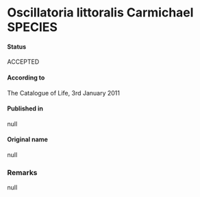 Oscillatoria littoralis Carmichael SPECIES
=======

#### Status
ACCEPTED

#### According to
The Catalogue of Life, 3rd January 2011

#### Published in
null

#### Original name
null

### Remarks
null